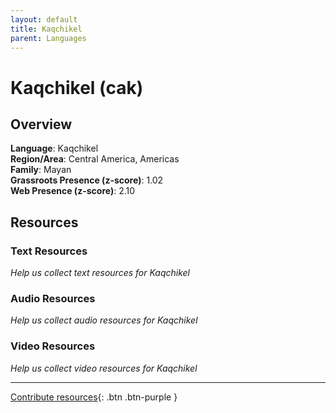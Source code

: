 ```yaml
---
layout: default
title: Kaqchikel
parent: Languages
---
```


# Kaqchikel (cak)

## Overview

**Language**: Kaqchikel  
**Region/Area**: Central America, Americas  
**Family**: Mayan  
**Grassroots Presence (z-score)**: 1.02  
**Web Presence (z-score)**: 2.10  

## Resources

### Text Resources
*Help us collect text resources for Kaqchikel*

### Audio Resources
*Help us collect audio resources for Kaqchikel*

### Video Resources
*Help us collect video resources for Kaqchikel*

---

[Contribute resources](https://forms.office.com/e/1SfLJx3u1r){: .btn .btn-purple }
